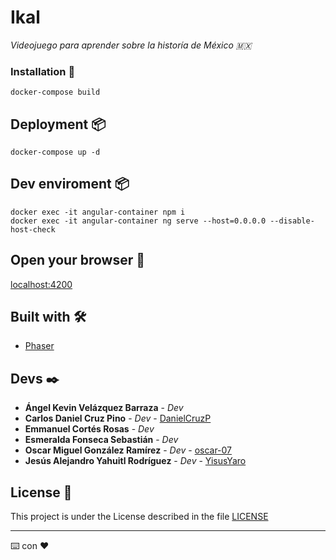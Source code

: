 # Ikal

_Videojuego para aprender sobre la historía de México 🇲🇽_

### Installation 🔧

```
docker-compose build
```

## Deployment 📦

```
docker-compose up -d
```

## Dev enviroment 📦

```
docker exec -it angular-container npm i
docker exec -it angular-container ng serve --host=0.0.0.0 --disable-host-check
```

## Open your browser 🚀

[localhost:4200](http://localhost:4200)



## Built with 🛠️

* [Phaser](https://phaser.io/) 


## Devs ✒️

* **Ángel Kevin Velázquez Barraza** - *Dev* 
* **Carlos Daniel Cruz Pino** - *Dev* - [DanielCruzP](https://github.com/DanielCruzP)
* **Emmanuel Cortés Rosas** - *Dev* 
* **Esmeralda Fonseca Sebastián** - *Dev* 
* **Oscar Miguel González Ramírez** - *Dev* - [oscar-07](https://github.com/oscar-07)
* **Jesús Alejandro Yahuitl Rodríguez** - *Dev* - [YisusYaro](https://github.com/YisusYaro/)

## License 📄

This project is under the License described in the file [LICENSE](LICENSE)

---
⌨️ con ❤️
